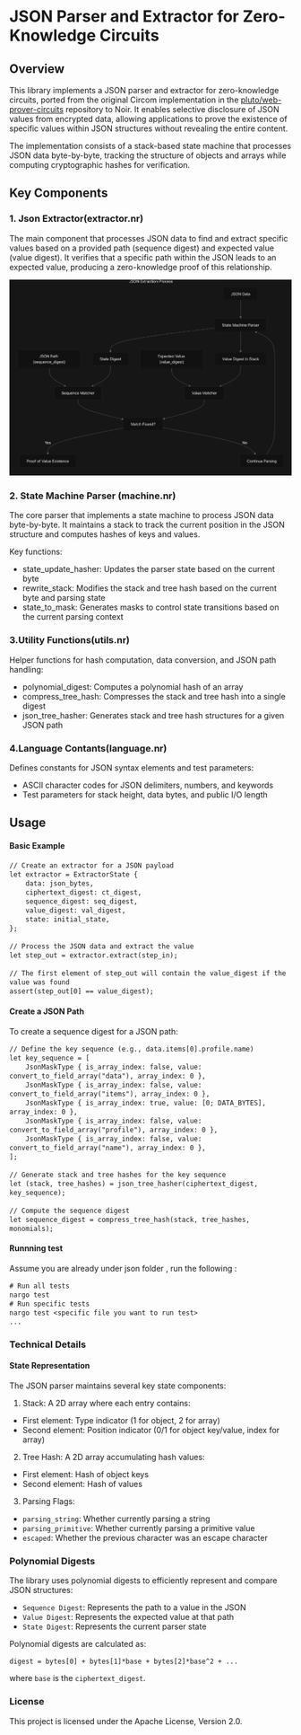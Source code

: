 # JSON Parser and Extractor for Zero-Knowledge Circuits 
## Overview 
This library implements a JSON parser and extractor for zero-knowledge circuits, ported from the original Circom implementation in the [pluto/web-prover-circuits](https://github.com/pluto/web-prover-circuits) repository to Noir. It enables selective disclosure of JSON values from encrypted data, allowing applications to prove the existence of specific values within JSON structures without revealing the entire content.

The implementation consists of a stack-based state machine that processes JSON data byte-by-byte, tracking the structure of objects and arrays while computing cryptographic hashes for verification.

## Key Components
### 1. Json Extractor(extractor.nr)

The main component that processes JSON data to find and extract specific values based on a provided path (sequence digest) and expected value (value digest). It verifies that a specific path within the JSON leads to an expected value, producing a zero-knowledge proof of this relationship.

<div align="center">  
  <img src="image/JsonExtraction.jpg" alt="JsonExtraction" />  
</div>

### 2. State Machine Parser (machine.nr) 
The core parser that implements a state machine to process JSON data byte-by-byte. It maintains a stack to track the current position in the JSON structure and computes hashes of keys and values.

Key functions: 
- state_update_hasher: Updates the parser state based on the current byte
- rewrite_stack: Modifies the stack and tree hash based on the current byte and parsing state
- state_to_mask: Generates masks to control state transitions based on the current parsing context

### 3.Utility Functions(utils.nr) 
Helper functions for hash computation, data conversion, and JSON path handling:

- polynomial_digest: Computes a polynomial hash of an array
- compress_tree_hash: Compresses the stack and tree hash into a single digest
- json_tree_hasher: Generates stack and tree hash structures for a given JSON path

### 4.Language Contants(language.nr) 
Defines constants for JSON syntax elements and test parameters:

- ASCII character codes for JSON delimiters, numbers, and keywords
- Test parameters for stack height, data bytes, and public I/O length

## Usage 
#### Basic Example 
```noir  
// Create an extractor for a JSON payload  
let extractor = ExtractorState {  
    data: json_bytes,  
    ciphertext_digest: ct_digest,  
    sequence_digest: seq_digest,  
    value_digest: val_digest,  
    state: initial_state,  
};  
  
// Process the JSON data and extract the value  
let step_out = extractor.extract(step_in);  
  
// The first element of step_out will contain the value_digest if the value was found  
assert(step_out[0] == value_digest);
```

#### Create a JSON Path 
To create a sequence digest for a JSON path: 

```noir  
// Define the key sequence (e.g., data.items[0].profile.name)  
let key_sequence = [  
    JsonMaskType { is_array_index: false, value: convert_to_field_array("data"), array_index: 0 },  
    JsonMaskType { is_array_index: false, value: convert_to_field_array("items"), array_index: 0 },  
    JsonMaskType { is_array_index: true, value: [0; DATA_BYTES], array_index: 0 },  
    JsonMaskType { is_array_index: false, value: convert_to_field_array("profile"), array_index: 0 },  
    JsonMaskType { is_array_index: false, value: convert_to_field_array("name"), array_index: 0 },  
];  
  
// Generate stack and tree hashes for the key sequence  
let (stack, tree_hashes) = json_tree_hasher(ciphertext_digest, key_sequence);  
  
// Compute the sequence digest  
let sequence_digest = compress_tree_hash(stack, tree_hashes, monomials);
```
#### Runnning test 
Assume you are already under json folder , run the following :
```
# Run all tests  
nargo test  
# Run specific tests  
nargo test <specific file you want to run test>  
...
```

### Technical Details 
#### State Representation

The JSON parser maintains several key state components: 
1. Stack: A 2D array where each entry contains: 
- First element: Type indicator (1 for object, 2 for array)
- Second element: Position indicator (0/1 for object key/value, index for array)

2. Tree Hash: A 2D array accumulating hash values: 
- First element: Hash of object keys 
- Second element: Hash of values

3. Parsing Flags: 
- `parsing_string`: Whether currently parsing a string 
- `parsing_primitive`: Whether currently parsing a primitive value
- `escaped`: Whether the previous character was an escape character

### Polynomial Digests
The library uses polynomial digests to efficiently represent and compare JSON structures:

- `Sequence Digest`: Represents the path to a value in the JSON
- `Value Digest`: Represents the expected value at that path
- `State Digest`: Represents the current parser state

Polynomial digests are calculated as: 
```
digest = bytes[0] + bytes[1]*base + bytes[2]*base^2 + ...  
```
where `base` is the `ciphertext_digest`.

### License
This project is licensed under the Apache License, Version 2.0.

